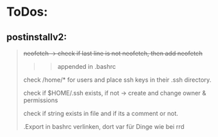 # ToDos:

## postinstallv2:


> ~~neofetch -> check if last line is not neofetch, then add neofetch~~
>>> appended in .bashrc
>
>
> check /home/* for users and place ssh keys in their .ssh directory.
>
>
> check if $HOME/.ssh exists, if not -> create and change owner & permissions
>
>
> check if string exists in file and if its a comment or not.
>
>
> .Export in bashrc verlinken, dort var für Dinge wie bei rrd 